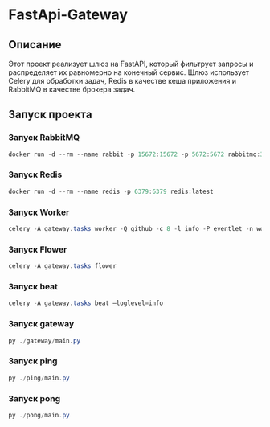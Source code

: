 # FastApi-Gateway

## Описание

Этот проект реализует шлюз на FastAPI, который фильтрует запросы и распределяет их равномерно на конечный сервис. Шлюз использует Celery для обработки задач, Redis в качестве кеша приложения и RabbitMQ в качестве брокера задач.

## Запуск проекта

### Запуск RabbitMQ

```powershell
docker run -d --rm --name rabbit -p 15672:15672 -p 5672:5672 rabbitmq:3-management
```
### Запуск Redis

```powershell
docker run -d --rm --name redis -p 6379:6379 redis:latest
```

### Запуск Worker

```powershell
celery -A gateway.tasks worker -Q github -c 8 -l info -P eventlet -n worker1@%h
```

### Запуск Flower

```powershell
celery -A gateway.tasks flower
```

### Запуск beat

```powershell
celery -A gateway.tasks beat —loglevel=info
```

### Запуск gateway

```powershell
py ./gateway/main.py
```

### Запуск ping

```powershell
py ./ping/main.py
```

### Запуск pong

```powershell
py ./pong/main.py
```
